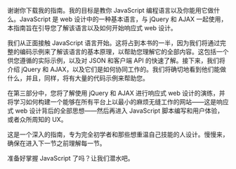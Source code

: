 谢谢你下载我的指南。我的目标是教你 JavaScript 编程语言以及你能用它做什么。JavaScript 是 web 设计中的一种基本语言，与 jQuery 和 AJAX 一起使用，本指南旨在引导您了解该语言以及如何开始响应式 web 设计。

我们从正面接触 JavaScript 语言开始。这将占到本书的一半，因为我们将通过完整的编码示例来了解该语言的基本原理，以帮助您理解它的全部内容。这包括一个供您遵循的实际示例，以及对 JSON 和客户端 API 的快速了解。接下来，我们将介绍 jQuery 和 AJAX，以及它们是如何协同工作的。我们将确切地看到他们能做什么，并且，同样，将有大量的代码示例来帮助您。

在第三部分中，您将了解使用 jQuery 和 AJAX 进行响应式 web 设计的演练，并将学习如何构建一个能够在所有平台上以最小的麻烦无缝工作的网站——这是响应式 web 设计背后的全部思想——然后再进入 JavaScript 脚本编写和用户体验，或者众所周知的 UX。

这是一个深入的指南，专为完全初学者和那些想重温自己技能的人设计。慢慢来，确保在进入下一节之前理解每一节。

准备好掌握 JavaScript 了吗？让我们潜水吧。